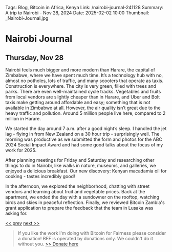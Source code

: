 Tags: Blog, Bitcoin in Africa, Kenya
Link: /nairobi-journal-241128
Summary: A trip to Nairobi - Nov 28, 2024
Date: 2025-02-02 10:00
Thumbnail: _Nairobi-Journal.jpg

# Nairobi Journal

## Thursday, Nov 28

Nairobi feels much bigger and more modern than Harare, the capital of Zimbabwe, where we have spent much time. It’s a technology hub with no, almost no potholes, lots of traffic, and many scooters that operate as taxis. Construction is everywhere. The city is very green, filled with trees and parks. There are even well-maintained cycle tracks. Vegetables and fruits from local vendors are slightly cheaper than in Harare, and Uber and Bolt taxis make getting around affordable and easy; something that is not available in Zimbabwe at all. However, the air quality isn’t great due to the heavy traffic and pollution. Around 5 million people live here, compared to 2 million in Harare.

We started the day around 7 a.m. after a good night’s sleep. I handled the jet lag - flying in from New Zealand on a 30 hour trip - surprisingly well. The morning was productive as we submitted the form and photos for the ABC 2024 Social Impact Award and had some good talks about the focus of my work for 2025.

After planning meetings for Friday and Saturday and researching other things to do in Nairobi, like walks in nature, museums, and galleries, we enjoyed a delicious breakfast. Our new discovery: Kenyan macadamia oil for cooking - tastes incredibly good!

In the afternoon, we explored the neighborhood, chatting with street vendors and learning about fruit and vegetable prices. Back at the apartment, we ended the day with a sundowner on the rooftop, watching birds and skies in peaceful reflection. Finally, we reviewed Bitcoin Zambia's grant application to prepare the feedback that the team in Lusaka was asking for.

[<< prev](/nairobi-journal-241127) [next >>](/nairobi-journal-241129) 

> If you like the work I'm doing with Bitcoin for Fairness please consider a donation! BFF is operated by donations only. We couldn't do it without you. [>> Donate here](https://bffbtc.org/donate/)